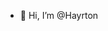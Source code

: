 - 👋 Hi, I’m @Hayrton

<!---
Hayrton/Hayrton is a ✨ special ✨ repository because its `README.md` (this file) appears on your GitHub profile.
You can click the Preview link to take a look at your changes.
--->
